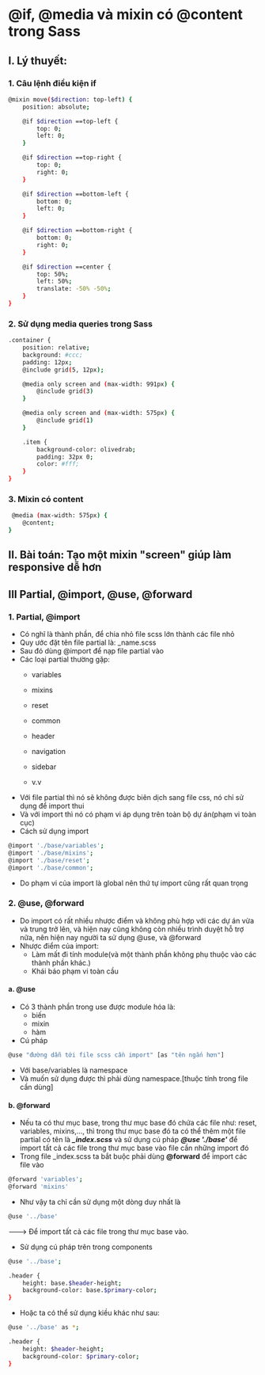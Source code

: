 # @if, @media và mixin có @content trong Sass
## I. Lý thuyết:
### 1. Câu lệnh điều kiện if 
```sh
@mixin move($direction: top-left) {
    position: absolute;

    @if $direction ==top-left {
        top: 0;
        left: 0;
    }

    @if $direction ==top-right {
        top: 0;
        right: 0;
    }

    @if $direction ==bottom-left {
        bottom: 0;
        left: 0;
    }

    @if $direction ==bottom-right {
        bottom: 0;
        right: 0;
    }

    @if $direction ==center {
        top: 50%;
        left: 50%;
        translate: -50% -50%;
    }
}
```
### 2. Sử dụng media queries trong Sass
```sh
.container {
    position: relative;
    background: #ccc;
    padding: 12px;
    @include grid(5, 12px);

    @media only screen and (max-width: 991px) {
        @include grid(3)
    }

    @media only screen and (max-width: 575px) {
        @include grid(1)
    }

    .item {
        background-color: olivedrab;
        padding: 32px 0;
        color: #fff;
    }
}
```
### 3. Mixin có content
```sh
 @media (max-width: 575px) {
    @content;
}
```

## II. Bài toán: Tạo một mixin "screen" giúp làm responsive dễ hơn

## III Partial, @import, @use, @forward
### 1. Partial, @import
- Có nghĩ là thành phần, để chia nhỏ file scss lớn thành các file nhỏ
- Quy ước đặt tên file partial là: _name.scss
- Sau đó dùng @import để nạp file partial vào 
- Các loại partial thường gặp:
    + variables
    + mixins
    + reset
    + common

    + header
    + navigation
    + sidebar
    + v.v
- Với file partial thì nó sẽ không được biên dịch sang file css, nó chỉ sử dụng để import thui
- Và với import thì nó có phạm vi áp dụng trên toàn bộ dự án(phạm vi toàn cục) 
- Cách sử dụng import
```sh
@import './base/variables';
@import './base/mixins';
@import './base/reset';
@import './base/common';
```
- Do phạm vi của import là global nên thứ tự import cũng rất quan trọng
### 2. @use, @forward
- Do import có rất nhiều nhược điểm và không phù hợp với các dự án vừa và trung trở lên, và hiện nay cũng không còn nhiều trình duyệt hỗ trợ nữa, nên hiện nay người ta sử dụng @use, và @forward
- Nhược điểm của import:
    + Làm mất đi tính module(và một thành phần không phụ thuộc vào các thành phần khác.)
    + Khái báo phạm vi toàn cầu
#### a. @use
- Có 3 thành phần trong use được module hóa là:
    + biến
    + mixin
    + hàm
- Cú pháp
```sh
@use "đường dẫn tới file scss cần import" [as "tên ngắn hơn"]
```
- Với base/variables là namespace
- Và muốn sử dụng được thì phải dùng namespace.[thuộc tính trong file cần dùng]

#### b. @forward 
- Nếu ta có thư mục base, trong thư mục base đó chứa các file như: reset, variables, mixins,..., thì trong thư mục base đó ta có thể thêm một file partial có tên là _**_index.scss**_ và sử dụng cú pháp  _**@use './base'**_ để import tất cả các file trong thư mục base vào file cần những import đó
- Trong file _index.scss ta bắt buộc phải dùng **@forward** để import các file vào 
```sh
@forward 'variables';
@forward 'mixins'
```
- Như vậy ta chỉ cần sử dụng một dòng duy nhất là 
```sh
@use '../base'

```
---> Để import tất cả các file trong thư mục base vào.
- Sử dụng cú pháp trên trong components
```sh
@use '../base';

.header {
    height: base.$header-height;
    background-color: base.$primary-color;
}
```
- Hoặc ta có thể sử dụng kiều khác như sau:
```sh
@use '../base' as *;

.header {
    height: $header-height;
    background-color: $primary-color;
}
```

